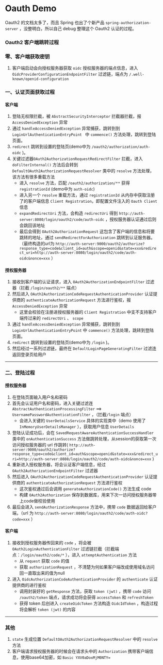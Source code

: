 # Oauth Demo

Oauth2 的文档太多了，而且 Spring 也出了个新产品 `spring-authorization-server` ，没整明白，所以自己 debug 整理这个 Oauth2 认证的过程。

### Oauth2 客户端跳转过程

### 零、客户端获取密钥

1. 客户端启动会向授权服务器获取 `oidc` 授权服务器的端点信息，进入 `OidcProviderConfigurationEndpointFilter` 过滤链，端点为 `/.well-known/openid-configuration`


### 一、认证页面获取过程

#### 客户端

1. 登陆无权限拦截，被 `AbstractSecurityInterceptor` 拦截器拦截，报 `AccessDeniedException` 异常
2. 通过 `handleAccessDeniedException` 异常捕获，跳转到到 `LoginUrlAuthenticationEntryPoint ` 中 `commence()` 方法处理，跳转到登陆页面。
3. `redirect` 跳转到设置的登陆页(demo中为 `/oauth2/authorization/auth-oidc` )。
4. 关键过滤器`OAuth2AuthorizationRequestRedirectFilter` 拦截，进入 `doFilterInternal()` 方法后会转到 `DefaultOAuth2AuthorizationRequestResolver` 类中的 `resolve` 方法处理，该方法有很多重载方法
   - 进入 `resolve` 方法，匹配 `/oauth2/authorization/**` 获得 `registrationId` (demo中为 `auth-oidc`)
   - 进入另一个 `resolve` 重载方法，通过 `registrationId` 从内存中获取注册了的客户端信息 `Client Registration`，即配置文件注入的 `Oauth Client` 信息
   - `expandRedirectUri` 方法，会构造 `redirectUri` 得到 `http://auth-server:8080/login/oauth2/code/auth-oidc` ，授权服务器认证通过后则会跳回该地址
   - 最后会得到 `OAuth2AuthorizationRequest` 这包含了客户端的信息和将要跳转的地址，通过 `sendRedirectForAuthorization` 跳转到认证服务器。（最终构造的url为 `http://auth-server:9000/oauth2/authorize?response_type=code&client_id=auth&scope=openid&state=xxx&redirect_uri=http://auth-server:8080/login/oauth2/code/auth-oidc&nonce=xxx` ）

#### 授权服务器

1. 接收到客户端的认证请求，进入 `OAuth2AuthorizationEndpointFilter` 过滤器（拦截 `/login/oauth2/**` 端点）
2. 然后进入 `OAuth2AuthorizationCodeRequestAuthenticationProvider` 认证提供商的 `authenticateAuthorizationRequest` 方法进行鉴权，报 `AccessDeniedException` 异常
   - 这里会校验在注册进授权服务器的 `Client Registration` 中支不支持客户端传过来的 `redirectUri` 、 `scope`
3. 通过 `handleAccessDeniedException` 异常捕获，跳转到到 `LoginUrlAuthenticationEntryPoint` 中 `commence()` 方法处理，跳转到登陆页面。
6. `redirect` 跳转到设置的登陆页(demo中为 `/login` )。
7. 然后经过一系列过滤链，最终在 `DefaultLoginPageGeneratingFilter` 过滤连返回登录页给用户

***

### 二、登陆过程

#### 授权服务器

1. 在登陆页面输入用户名和密码
2. 首先会认证用户名和密码，进入关键过滤连 `AbstractAuthenticationProcessingFilter` ==> `UsernamePasswordAuthenticationFilter` ，（拦截`/login` 端点）
   - 会进入关键的 `UserDetailsService` 具体的实现类中（demo 使用了 `InMemoryUserDetailsManager` ），获取用户信息 `UserDetails`
3. 登陆认证成功后，会在 `SavedRequestAwareAuthenticationSuccessHandler` 类中的 `onAuthenticationSuccess` 方法做跳转处理，从session的获取第一次访问授权服务器的 url 作跳转( `http://auth-server:9000/oauth2/authorize?response_type=code&client_id=auth&scope=openid&state=xxx&redirect_uri=http://auth-server:8080/login/oauth2/code/auth-oidc&nonce=xxx` )
4. 重新进入授权服务器，将会认证客户端信息，经过 `OAuth2AuthorizationEndpointFilter` 过滤器
5. 然后进入 `OAuth2AuthorizationCodeRequestAuthenticationProvider` 认证提供商的 `authenticateAuthorizationRequest` 方法进行鉴权
   - 这次鉴权通过后会调用 `generateAuthorizationCode()` 方法生成 code
   - 构建 `OAuth2Authorization` 保存到数据库，用来下次一访问授权服务器带上code做校验使用
6. 最后会进入 `sendAuthorizationResponse` 方法中，携带 `code` 数据返回给客户端，（url 为 `http://auth-server:8080/login/oauth2/code/auth-oidc?code=xxx` ）

#### 客户端

1. 接收到授权服务器传回来的 `code` ，将会被 `OAuth2LoginAuthenticationFilter` 过滤链拦截（拦截端点：`/login/oauth2/code/*` ），进入 `attemptAuthentication` 方法
   - 从 `request` 获取 `code` 的值
   - 获取 `authorizationRequest` ，不清楚为何如果客户端改成使用域名访问回一直取出来的值为null 
2. 进入 `OidcAuthorizationCodeAuthenticationProvider` 的 `authenticate` 认证提供商的进行鉴权
   - 调用封装好的 `getResponse` 方法，获取 `token (jwt)` ，携带 `code` 访问 `/oauth2/token` 端点，请求成功将会获得 `accessToken` 和 `refreshToken`
   - 获得 token 后创进入 `createOidcToken` 方法构造 `OidcIdToken` ，构造过程将会解析 `token (jwt)` 的内容

***

### 其他

1. `state` 生成位置 `DefaultOAuth2AuthorizationRequestResolver` 中的 `resolve` 方法
2. 客户端请求授权服务器的时候会在请求头中的 `Authorization` 携带客户端信息，使用base64加密，如 `Basic YXV0aDoxMjM0NTY=`